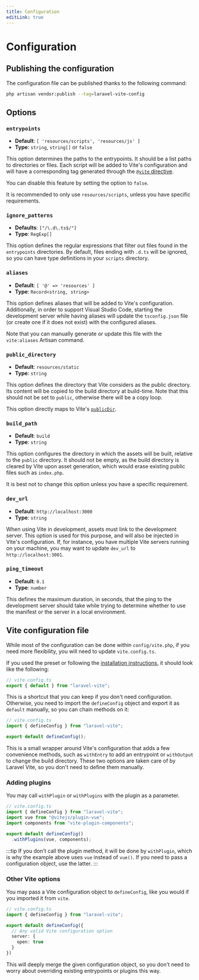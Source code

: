 ```yaml
---
title: Configuration
editLink: true
---
```


# Configuration

## Publishing the configuration

The configuration file can be published thanks to the following command:

```bash
php artisan vendor:publish --tag=laravel-vite-config
```

## Options

### `entrypoints`

- **Default**: `[ 'resources/scripts', 'resources/js' ]`
- **Type**: `string`, `string[]` or `false`

This option determines the paths to the entrypoints. It should be a list paths to directories or files. Each script will be added to Vite's configuration and will have a corresponding tag generated through the [`@vite` directive](/guide/development#vite).

You can disable this feature by setting the option to `false`.

It is recommended to only use `resources/scripts`, unless you have specific requirements.

### `ignore_patterns`

- **Defaults**: `["/\.d\.ts$/"]`
- **Type**: `RegExp[]`

This option defines the regular expressions that filter out files found in the `entrypoints` directories. By default, files ending with `.d.ts` will be ignored, so you can have type definitions in your `scripts` directory.

### `aliases`

- **Default**: `[ '@' => 'resources' ]`
- **Type**: `Record<string, string>`

This option defines aliases that will be added to Vite's configuration. Additionally, in order to support Visual Studio Code, starting the development server while having aliases will update the `tsconfig.json` file (or create one if it does not exist) with the configured aliases.

Note that you can manually generate or update this file with the `vite:aliases` Artisan command.

### `public_directory`

- **Default**: `resources/static`
- **Type**: `string`

This option defines the directory that Vite considers as the public directory. Its content will be copied to the build directory at build-time. Note that this should not be set to `public`, otherwise there will be a copy loop.

This option directly maps to Vite's [`publicDir`](https://vitejs.dev/config/#publicdir).

### `build_path`

- **Default**: `build`
- **Type**: `string`

This option configures the directory in which the assets will be built, relative to the `public` directory. It should not be empty, as the build directory is cleared by Vite upon asset generation, which would erase existing public files such as `index.php`.

It is best not to change this option unless you have a specific requirement.

### `dev_url`

- **Default**: `http://localhost:3000`
- **Type**: `string`

When using Vite in development, assets must link to the development server. This option is used for this purpose, and will also be injected in Vite's configuration. If, for instance, you have multiple Vite servers running on your machine, you may want to update `dev_url` to `http://localhost:3001`.

### `ping_timeout`

- **Default**: `0.1`
- **Type**: `number`

This defines the maximum duration, in seconds, that the ping to the development server should take while trying to determine whether to use the manifest or the server in a local environment.

## Vite configuration file

While most of the configuration can be done within `config/vite.php`, if you need more flexibility, you will need to update `vite.config.ts`.

If you used the preset or following the [installation instructions](/guide#installation), it should look like the following:

```ts
// vite.config.ts
export { default } from "laravel-vite";
```

This is a shortcut that you can keep if you don't need configuration. Otherwise, you need to import the `defineConfig` object and export it as `default` manually, so you can chain methods on it:

```ts
// vite.config.ts
import { defineConfig } from "laravel-vite";

export default defineConfig();
```

This is a small wrapper around Vite's configuration that adds a few convenience methods, such as `withEntry` to add an entrypoint or `withOutput` to change the build directory. These two options are taken care of by Laravel Vite, so you don't need to define them manually.

### Adding plugins

You may call `withPlugin` or `withPlugins` with the plugin as a parameter.

<!-- prettier-ignore -->
```ts
// vite.config.ts
import { defineConfig } from "laravel-vite";
import vue from "@vitejs/plugin-vue";
import components from "vite-plugin-components";

export default defineConfig()
  .withPlugins(vue, components);
```

:::tip
If you don't call the plugin method, it will be done by `withPlugin`, which is why the example above uses `vue` instead of `vue()`.
If you need to pass a configuration object, use the latter.
:::

### Other Vite options

You may pass a Vite configuration object to `defineConfig`, like you would if you imported it from `vite`.

<!-- prettier-ignore -->
```ts
// vite.config.ts
import { defineConfig } from "laravel-vite";

export default defineConfig({
  // Any valid Vite configuration option
  server: {
    open: true
  }
})
```

This will deeply merge the given configuration object, so you don't need to worry about overriding existing entrypoints or plugins this way.
